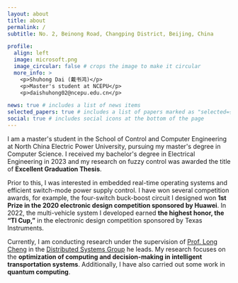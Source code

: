 ```yaml
---
layout: about
title: about
permalink: /
subtitle: No. 2, Beinong Road, Changping District, Beijing, China

profile:
  align: left
  image: microsoft.png
  image_circular: false # crops the image to make it circular
  more_info: >
    <p>Shuhong Dai (戴书鸿)</p>
    <p>Master's student at NCEPU</p>
    <p>daishuhong02@ncepu.edu.cn</p>

news: true # includes a list of news items
selected_papers: true # includes a list of papers marked as "selected={true}"
social: true # includes social icons at the bottom of the page
---
```


I am a master's student in the School of Control and Computer Engineering at North China Electric Power University, pursuing my master's degree in Computer Science. I received my bachelor's degree in Electrical Engineering in 2023 and my research on fuzzy control was awarded the title of **Excellent Graduation Thesis**. 

Prior to this, I was interested in embedded real-time operating systems and efficient switch-mode power supply control. I have won several competition awards, for example, the four-switch buck-boost circuit I designed won **1st Prize in the 2020 electronic design competition sponsored by Huawei**. In 2022, the multi-vehicle system I developed earned **the highest honor, the “TI Cup,”** in the electronic design competition sponsored by Texas Instruments.

Currently, I am conducting research under the supervision of [Prof. Long Cheng](https://longcheng.eu/) in the [Distributed Systems Group](http://distsys.org.cn/) he leads. My research focuses on the **optimization of computing and decision-making in intelligent transportation systems**. Additionally, I have also carried out some work in **quantum computing**.